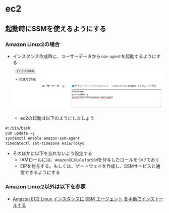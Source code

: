 # ec2
## 起動時にSSMを使えるようにする
### Amazon Linux2の場合
- インスタンス作成時に、ユーザーデータから`ssm-agent`を起動するようにする
![EC2](../img/ec2-01.png)

  - ec2の起動は以下のようにしましょう
```
#!/bin/bash
yum update -y
systemctl enable amazon-ssm-agent
timedatectl set-timezone Asia/Tokyo
```
- そのほかに以下を忘れないよう設定する
  - IAMロールには、`AmazonEC2RoleforSSM`を付与したロールをつけておく
  - EIPを付与する。もしくは、ゲートウェイを作成し、SSMサービスと通信できるようにする
  
### Amazon Linux2以外は以下を参照
- [Amazon EC2 Linux インスタンスに SSM エージェント を手動でインストールする](https://docs.aws.amazon.com/ja_jp/systems-manager/latest/userguide/sysman-manual-agent-install.html)